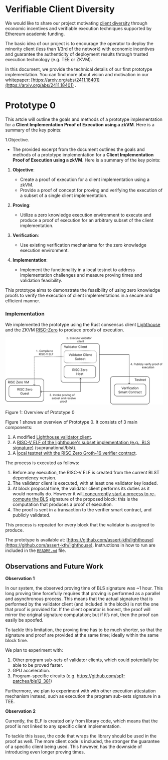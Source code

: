 # Verifiable Client Diversity

We would like to share our project motivating [client diversity](https://ethereum.org/en/developers/docs/nodes-and-clients/client-diversity/) through economic incentives and verifiable execution techniques supported by Ethereum academic funding.

The basic idea of our project is to encourage the operator to deploy the minority client (less than 1/3rd of the network) with economic incentives and guarantee the authenticity of deployment results through trusted execution technology (e.g. TEE or ZKVM).

In this document, we provide the technical details of our first prototype implementation. You can find more about vision and motivation in our whitepaper: [https://arxiv.org/abs/2411.18401](https://arxiv.org/abs/2411.18401) .


# Prototype 0

This artcle will outline the goals and methods of a prototype implementation for a **Client Implementation Proof of Execution using a zkVM**. Here is a summary of the key points:

1.Objective.
* The provided excerpt from the document outlines the goals and methods of a prototype implementation for a **Client Implementation Proof of Execution using a zkVM**. Here is a summary of the key points:

1. **Objective**: 
   - Create a proof of execution for a client implementation using a zkVM.
   - Provide a proof of concept for proving and verifying the execution of a subset of a single client implementation.

2. **Proving**:
   - Utilize a zero knowledge execution environment to execute and produce a proof of execution for an arbitrary subset of the client implementation.

3. **Verification**:
   - Use existing verification mechanisms for the zero knowledge execution environment.

4. **Implementation**:
   - Implement the functionality in a local testnet to address implementation challenges and measure proving times and validation feasibility.

This prototype aims to demonstrate the feasibility of using zero knowledge proofs to verify the execution of client implementations in a secure and efficient manner.

### Implementation

We implemented the prototype using the Rust consensus client [Lighthouse](https://github.com/sigp/lighthouse) and the ZKVM [RISC-Zero](https://risczero.com/) to produce proofs of execution.

![Figure 1: Overview of Prototype 0](figures/prototype0.png)

Figure 1: Overview of Prototype 0

Figure 1 shows an overview of Prototype 0. It consists of 3 main components:

1. A modified [Lighthouse validator client](https://github.com/ASSERT-KTH/lighthouse).
2. A [RISC-V ELF of the lighthouse's subset implementation (e.g., BLS signature)](https://github.com/ASSERT-KTH/lighthouse/blob/risc0-test/methods/guest/src/main.rs) (supranational/blst).
3. A [local testnet with the RISC Zero Groth-16 verifier contract](https://github.com/ASSERT-KTH/lighthouse/blob/risc0-test/network-params.yaml).

The process is executed as follows:

1. Before any execution, the RISC-V ELF is created from the current BLST dependency version.
2. The validator client is executed, with at least one validator key loaded.
3. At block proposal time, the validator client performs its duties as it would normally do. However it wil[l concurrently start a process to re-compute the BLS](https://github.com/ASSERT-KTH/lighthouse/blob/4b8f5e322d1a4f4a87748861d06f6d12cc14f3c1/validator_client/signing_method/src/lib.rs#L186) signature of the proposed block: this is the computation that produces a proof of execution.
4. The proof is sent in a transaction to the verifier smart contract, and publicly validated.

This process is repeated for every block that the validator is assigned to produce.


The prototype is available at: [https://github.com/assert-kth/lighthouse](https://github.com/assert-kth/lighthouse). Instructions in how to run are included in the [`README.md`](http://README.md) file.

## Observations and Future Work

**Observation 1**

In our system, the observed proving time of BLS signature was ~1 hour. This long proving time forcefully requires that proving is performed as a parallel and asynchronous process. This means that the actual signature that is performed by the validator client (and included in the block) is not the one that proof is provided for. If the client operator is honest, the proof will mirror the original signature computation; but if it’s not, then the proof can easily be spoofed.

To tackle this limitation, the proving time has to be much shorter, so that the signature and proof are provided at the same time; ideally within the same block time.

We plan to experiment with:

1. Other program sub-sets of validator clients, which could potentially be able to be proved faster.
2. GPU acceleration.
3. Program-specific circuits (e.g. https://github.com/sp1-patches/bls12_381)

Furthermore, we plan to experiment with with other execution attestation mechanism instead, such as execution the program sub-sets signature in a TEE.

**Observation 2**

Currently, the ELF is created only from library code, which means that the proof is not linked to any specific client implementation. 

To tackle this issue, the code that wraps the library should be used in the proof as well. The more client code is included, the stronger the guarantee of a specific client being used. This however, has the downside of introducing even longer proving times.
